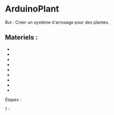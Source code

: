 # ArduinoPlant

But : Créer un système d'arrosage pour des plantes.

Materiels :
- 
-
-
-
-
-
-
-
-
-

Étapes :

1 - 

